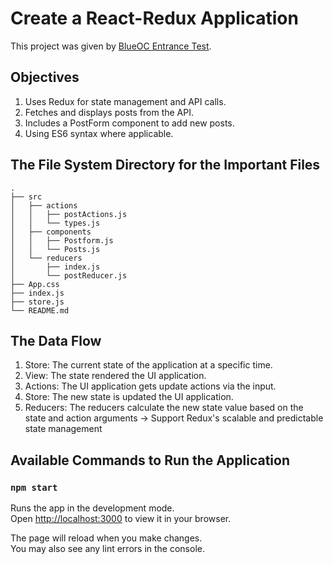 Create a React-Redux Application
================================

This project was given by [BlueOC Entrance Test](https://docs.google.com/document/d/1HK-Dye8jrWvFgMTHt24c76igX3yMcYj83CjYQhESUdQ/edit).

## Objectives
1. Uses Redux for state management and API calls.
2. Fetches and displays posts from the API.
3. Includes a PostForm component to add new posts.
4. Using ES6 syntax where applicable.

## The File System Directory for the Important Files
```
.
├── src
│   ├── actions
│   │   ├── postActions.js
│   │   └── types.js
│   ├── components
│   │   ├── Postform.js
│   │   └── Posts.js
│   └── reducers
│       ├── index.js
│       └── postReducer.js
├── App.css
├── index.js
├── store.js
└── README.md
```
## The Data Flow 
1. Store: The current state of the application at a specific time.
2. View: The state rendered the UI application.
3. Actions: The UI application gets update actions via the input.
4. Store: The new state is updated the UI application.
5. Reducers: The reducers calculate the new state value based on the state and action arguments -> Support Redux's scalable and predictable state management

## Available Commands to Run the Application
### `npm start`

Runs the app in the development mode.\
Open [http://localhost:3000](http://localhost:3000) to view it in your browser.

The page will reload when you make changes.\
You may also see any lint errors in the console.